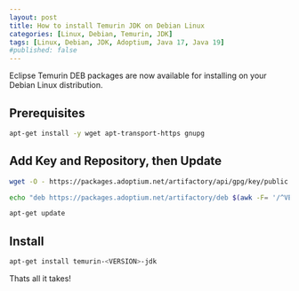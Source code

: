 ```yaml
---
layout: post
title: How to install Temurin JDK on Debian Linux
categories: [Linux, Debian, Temurin, JDK]
tags: [Linux, Debian, JDK, Adoptium, Java 17, Java 19]
#published: false
---
```


Eclipse Temurin DEB packages are now available for installing on your Debian Linux distribution.

## Prerequisites 
```bash
apt-get install -y wget apt-transport-https gnupg
```

## Add Key and Repository, then Update
```bash
wget -O - https://packages.adoptium.net/artifactory/api/gpg/key/public | apt-key add -
```
```bash
echo "deb https://packages.adoptium.net/artifactory/deb $(awk -F= '/^VERSION_CODENAME/{print$2}' /etc/os-release) main" | tee /etc/apt/sources.list.d/adoptium.list
```
```bash
apt-get update
```

## Install
```bash
apt-get install temurin-<VERSION>-jdk
```

Thats all it takes!
